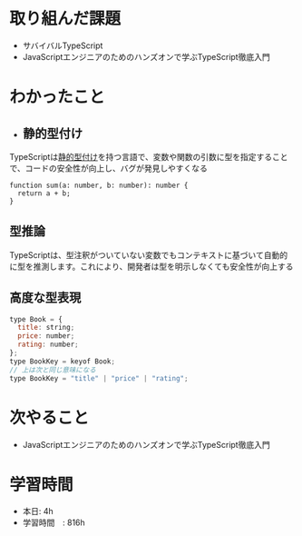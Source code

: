 # 取り組んだ課題
- サバイバルTypeScript
- JavaScriptエンジニアのためのハンズオンで学ぶTypeScript徹底入門
# わかったこと
- ## 静的型付け[](https://typescriptbook.jp/overview/features#%E9%9D%99%E7%9A%84%E5%9E%8B%E4%BB%98%E3%81%91)

TypeScriptは[静的型付け](https://typescriptbook.jp/overview/static-type)を持つ言語で、変数や関数の引数に型を指定することで、コードの安全性が向上し、バグが発見しやすくなる
```
function sum(a: number, b: number): number {
  return a + b;
}
```
## 型推論[](https://typescriptbook.jp/overview/features#%E5%9E%8B%E6%8E%A8%E8%AB%96)
TypeScriptは、型注釈がついていない変数でもコンテキストに基づいて自動的に型を推測します。これにより、開発者は型を明示しなくても安全性が向上する
## 高度な型表現
```jsx
type Book = {
  title: string;
  price: number;
  rating: number;
};
type BookKey = keyof Book;
// 上は次と同じ意味になる
type BookKey = "title" | "price" | "rating";
```
# 次やること
- JavaScriptエンジニアのためのハンズオンで学ぶTypeScript徹底入門
# 学習時間
- 本日: 4h
- 学習時間　: 816h

